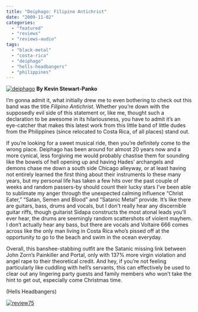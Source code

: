 ```yaml
---
title: "Deiphago: Filipino Antichrist"
date: "2009-11-02"
categories: 
  - "featured"
  - "reviews"
  - "reviews-audio"
tags: 
  - "black-metal"
  - "costa-rica"
  - "deiphago"
  - "hells-headbangers"
  - "philippines"
---
```


[![deiphago](http://www.hellbound.ca/wp-content/uploads/2009/11/deiphago.jpg "deiphago")](http://www.hellbound.ca/wp-content/uploads/2009/11/deiphago.jpg) **By Kevin Stewart-Panko**

I’m gonna admit it, what initially drew me to even bothering to check out this band was the title _Filipino Antichrist_. Whether you’re down with the supposedly evil side of this statement or, like me, thought such a declaration to be awesome in its hilariousness, you have to admit it’s an eye-catcher that makes this latest work from this little band of little dudes from the Philippines (since relocated to Costa Rica, of all places) stand out.

If you’re looking for a sweet musical ride, then you’re definitely come to the wrong place. Deiphago has been around for almost 20 years now and a more cynical, less forgiving me would probably chastise them for sounding like the bowels of hell opening up and having Hades’ archangels and demons chase me down a south side Chicago alleyway, or at least having not entirely learned the first thing about their instruments lo these many years, but my personal life has taken a few hits over the past couple of weeks and random passers-by should count their lucky stars I’ve been able to sublimate my anger through the unexpected calming influence “Christ Eater,” “Satan, Semen and Blood” and “Satanic Metal” provide. It’s like there are guitars, bass, drums and vocals, but I don’t really hear any discernible guitar riffs, though guitarist Sidapa constructs the most atonal leads you’ll ever hear, the drums are seemingly random scattershots of violent mayhem. I don’t actually hear any bass, but there are vocals and Voltaire 666 comes across like the only man living in Costa Rica who’s pissed off at the opportunity to go to the beach and swim in the ocean everyday.

Overall, this banshee-stabbing outfit are the Satanic missing link between John Zorn’s Painkiller and Portal, only with 137% more virgin violation and angel rape to their theoretical credit. And hey, if you’re not feeling particularly like cuddling with hell’s servants, this can effectively be used to clear out any lingering party guests and family members who won’t take the hint to get out, especially come Christmas time.

(Hells Headbangers)

[![review75](http://www.hellbound.ca/wp-content/uploads/2009/09/review75.png "review75")](http://www.hellbound.ca/wp-content/uploads/2009/09/review75.png)
